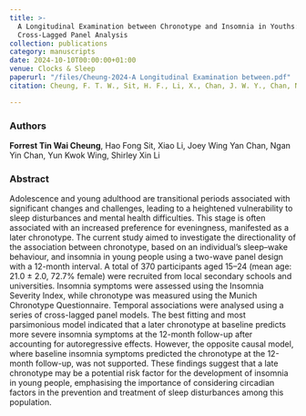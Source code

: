 ```yaml
---
title: >-
  A Longitudinal Examination between Chronotype and Insomnia in Youths: A
  Cross-Lagged Panel Analysis
collection: publications
category: manuscripts
date: 2024-10-10T00:00:00+01:00
venue: Clocks & Sleep
paperurl: "/files/Cheung-2024-A Longitudinal Examination between.pdf"
citation: Cheung, F. T. W., Sit, H. F., Li, X., Chan, J. W. Y., Chan, N. Y., Wing, Y. K., & Li, S. X. (2024). A Longitudinal Examination between Chronotype and Insomnia in Youths: A Cross-Lagged Panel Analysis. Clocks & Sleep, 6(4), 557-567.

---
```

### Authors
**Forrest Tin Wai Cheung**, Hao Fong Sit, Xiao Li, Joey Wing Yan Chan, Ngan Yin Chan, Yun Kwok Wing, Shirley Xin Li

### Abstract
Adolescence and young adulthood are transitional periods associated with significant changes and challenges, leading to a heightened vulnerability to sleep disturbances and mental health difficulties. This stage is often associated with an increased preference for eveningness, manifested as a later chronotype. The current study aimed to investigate the directionality of the association between chronotype, based on an individual’s sleep–wake behaviour, and insomnia in young people using a two-wave panel design with a 12-month interval. A total of 370 participants aged 15–24 (mean age: 21.0 ± 2.0, 72.7% female) were recruited from local secondary schools and universities. Insomnia symptoms were assessed using the Insomnia Severity Index, while chronotype was measured using the Munich Chronotype Questionnaire. Temporal associations were analysed using a series of cross-lagged panel models. The best fitting and most parsimonious model indicated that a later chronotype at baseline predicts more severe insomnia symptoms at the 12-month follow-up after accounting for autoregressive effects. However, the opposite causal model, where baseline insomnia symptoms predicted the chronotype at the 12-month follow-up, was not supported. These findings suggest that a late chronotype may be a potential risk factor for the development of insomnia in young people, emphasising the importance of considering circadian factors in the prevention and treatment of sleep disturbances among this population.